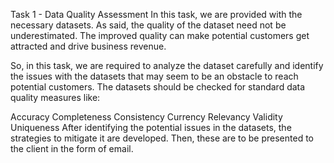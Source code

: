 Task 1 - Data Quality Assessment
In this task, we are provided with the necessary datasets. As said, the quality of the dataset need not be underestimated. The improved quality can make potential customers get attracted and drive business revenue.

So, in this task, we are required to analyze the dataset carefully and identify the issues with the datasets that may seem to be an obstacle to reach potential customers. The datasets should be checked for standard data quality measures like:

Accuracy
Completeness
Consistency
Currency
Relevancy
Validity
Uniqueness
After identifying the potential issues in the datasets, the strategies to mitigate it are developed. Then, these are to be presented to the client in the form of email.
